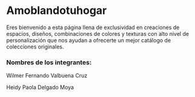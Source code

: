 ﻿# Amoblandotuhogar



Eres bienvenido a esta página llena de exclusividad en creaciones de espacios, diseños, combinaciones de colores y texturas con alto nivel de personalización que nos ayudan a ofrecerte un mejor catálogo de colecciones originales.
 


### Nombres de los integrantes:



Wilmer Fernando Valbuena Cruz


Heidy Paola Delgado Moya
